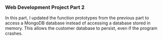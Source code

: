### Web Development Project Part 2

In this part, I updated the function prototypes from the previous part to access a MongoDB database instead of accessing a database stored in memory.
This allows the customer database to persist, even if the program crashes.
